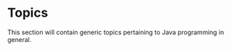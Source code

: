 # <i class="fas fa-layer-group fa-fw"></i> Topics

This section will contain generic topics pertaining to Java programming in general.

```{tableofcontents}
```
